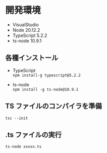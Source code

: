 # 開発環境

- VisualStudio
- Node 20.12.2
- TypeScript 5.2.2
- ts-node 10.9.1

## 各種インストール

- TypeScript  
  `npm install-g typescript@5.2.2`

- ts-node  
  `npm install -g ts-node@10.9.1`

## TS ファイルのコンパイラを準備

`tsc --init`

## .ts ファイルの実行

`ts-node xxxxx.ts`
